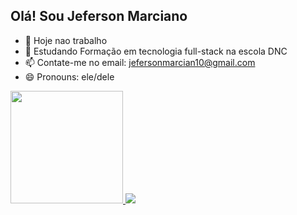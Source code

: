 ## Olá! Sou Jeferson Marciano


- 🔭 Hoje nao trabalho
- 🌱 Estudando Formação em tecnologia full-stack na escola DNC
- 📫 Contate-me no email: jefersonmarcian10@gmail.com
- 😄 Pronouns: ele/dele

<div>
  <a href="https://github.com/jefersonmarciano">
  <img height="180em" src="https://github-readme-stats.vercel.app/api?username=jefersonmarciano&show_incon=true&theme=radical&include_all_commits=true&count_private=true"/>
  <img heigth="180em" src="https://github-readme-stats.vercel.app/api?username=jefersonmarciano=anuraghazra&show_icons=true&theme=transparent"/>
</div>

